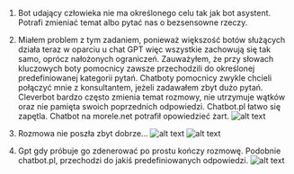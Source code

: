 1. Bot udający człowieka nie ma określonego celu tak jak bot asystent. Potrafi zmieniać temat albo pytać nas o bezsensowne rzeczy.
3.  Miałem problem z tym zadaniem, ponieważ większość botów służących działa teraz w oparciu u chat GPT więc wszystkie zachowują się tak samo, oprócz nałożonych ograniczeń.
Zauważyłem, że przy słowach kluczowych boty pomocnicy zawsze przechodzili do określonej predefiniowanej kategorii pytań. Chatboty pomocnicy zwykle chcieli połączyć mnie z konsultantem, jeżeli zadawałem zbyt dużo pytań. Cleverbot bardzo często zmienia temat rozmowy, nie utrzymuje wątków oraz nie pamięta swoich poprzednich odpowiedzi. Chatbot.pl łatwo się zapętla.
 Chatbot na morele.net potrafił opowiedzieć żart.
![alt text](https://cdn.discordapp.com/attachments/1142599653431455804/1219616373899137054/image.png?ex=660bf342&is=65f97e42&hm=2ef255423d03035003fa6965dcb9201d51b2d166e80d99238a907b5d2a670acf&)



4. Rozmowa nie poszła zbyt dobrze...
![alt text](https://cdn.discordapp.com/attachments/1142599653431455804/1219614828080009316/image.png?ex=660bf1d2&is=65f97cd2&hm=896e840993c9dc35228e10c9d17f2cc8e87d5b1e92457dc788d13b265188c906&)
![alt text](https://cdn.discordapp.com/attachments/1142599653431455804/1219614888603815946/image.png?ex=660bf1e0&is=65f97ce0&hm=2a394c7078e9dc3222d2793c323645ecc343c2163115573d4e1dd44354e8331e&)
5. Gpt gdy próbuje go zdenerować po prostu kończy rozmowę. Podobnie chatbot.pl, przechodzi do jakiś predefiniowanych odpowiedzi.
![alt text](https://cdn.discordapp.com/attachments/1142599653431455804/1219606530597326858/image.png?ex=660bea18&is=65f97518&hm=5f377a4ace71438dafecd6f79c8921d52b6625c9b21cc941ac9a80f4758b898a&)
